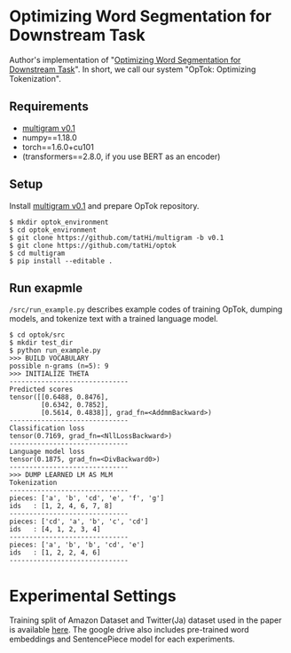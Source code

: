 # Optimizing Word Segmentation for Downstream Task
Author's implementation of "[Optimizing Word Segmentation for Downstream Task](https://www.aclweb.org/anthology/2020.findings-emnlp.120.pdf)".
In short, we call our system "OpTok: Optimizing Tokenization".

## Requirements
- [multigram v0.1](https://github.com/tatHi/multigram/tree/v0.1)
- numpy==1.18.0
- torch==1.6.0+cu101
- (transformers==2.8.0, if you use BERT as an encoder)

## Setup
Install [multigram v0.1](https://github.com/tatHi/multigram/tree/v0.1) and prepare OpTok repository.

```
$ mkdir optok_environment
$ cd optok_environment
$ git clone https://github.com/tatHi/multigram -b v0.1
$ git clone https://github.com/tatHi/optok
$ cd multigram
$ pip install --editable .
```

## Run exapmle
`/src/run_example.py` describes example codes of training OpTok, dumping models, and tokenize text with a trained language model.

```
$ cd optok/src
$ mkdir test_dir
$ python run_example.py
>>> BUILD VOCABULARY
possible n-grams (n=5): 9
>>> INITIALIZE THETA
------------------------------
Predicted scores
tensor([[0.6488, 0.8476],
        [0.6342, 0.7852],
        [0.5614, 0.4838]], grad_fn=<AddmmBackward>)
------------------------------
Classification loss
tensor(0.7169, grad_fn=<NllLossBackward>)
------------------------------
Language model loss
tensor(0.1875, grad_fn=<DivBackward0>)
------------------------------
>>> DUMP LEARNED LM AS MLM
Tokenization
------------------------------
pieces: ['a', 'b', 'cd', 'e', 'f', 'g']
ids   : [1, 2, 4, 6, 7, 8]
------------------------------
pieces: ['cd', 'a', 'b', 'c', 'cd']
ids   : [4, 1, 2, 3, 4]
------------------------------
pieces: ['a', 'b', 'b', 'cd', 'e']
ids   : [1, 2, 2, 4, 6]
------------------------------
```

# Experimental Settings
Training split of Amazon Dataset and Twitter(Ja) dataset used in the paper is available [here](https://drive.google.com/drive/folders/1MQRrKPFE53i8qP5m8gyypCl4cwV5Vkv8?usp=sharing).
The google drive also includes pre-trained word embeddings and SentencePiece model for each experiments.
